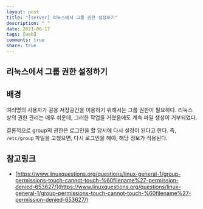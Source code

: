 ```yaml
---
layout: post
title: "[server] 리눅스에서 그룹 권한 설정하기"
description: " "
date: 2021-06-17
tags: [web]
comments: true
share: true
---
```


## 리눅스에서 그룹 권한 설정하기

## 배경

여러명의 사용자가 공용 저장공간을 이용하기 위해서는 그룹 권한이 필요하다. 리눅스 상의 권한 관리는 매우 쉬운데, 그러한 작업을 거쳤음에도 계속 파일 생성이 거부되었다.

결론적으로 group의 권한은 로그인을 할 당시에 다시 설정이 된다고 한다. 즉, `/etc/group` 파일을 고쳤으면, 다시 로그인을 해야, 해당 정보가 적용된다.

## 참고링크

* [https://www.linuxquestions.org/questions/linux-general-1/group-permissions-touch-cannot-touch-%60filename%27-permission-denied-653627/](https://www.linuxquestions.org/questions/linux-general-1/group-permissions-touch-cannot-touch-%60filename%27-permission-denied-653627/)
